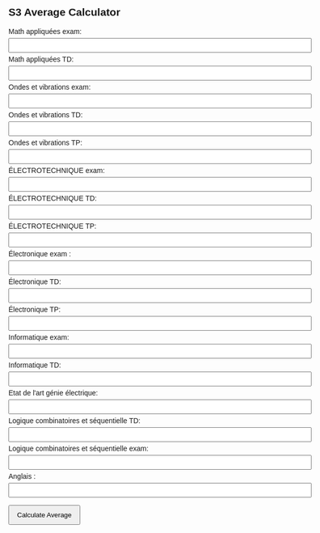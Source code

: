 <!DOCTYPE html>
<html lang="en">
<head>
  <meta charset="UTF-8" />
  <meta name="viewport" content="width=device-width, initial-scale=1.0"/>
  <title>S3 Average Calculator</title>
  <style>
    body { font-family: Arial; max-width: 600px; margin: auto; padding: 20px; }
    input { margin: 5px 0; padding: 5px; width: 100%; }
    button { padding: 10px 15px; margin-top: 10px; }
    .result { margin-top: 20px; font-size: 1.2em; font-weight: bold; }
  </style>
</head>
<body>
  <h2>S3 Average Calculator</h2>
  <form id="notesForm">
    <label>Math appliquées exam:</label><input type="number" step="0.01" id="a" required />
    <label>Math appliquées TD:</label><input type="number" step="0.01" id="b" required />
    <label>Ondes et vibrations  exam:</label><input type="number" step="0.01" id="c" required />
    <label>Ondes et vibrations TD:</label><input type="number" step="0.01" id="d" required />
    <label>Ondes et vibrations TP:</label><input type="number" step="0.01" id="e" required />
    <label>ÉLECTROTECHNIQUE exam:</label><input type="number" step="0.01" id="f" required />
    <label>ÉLECTROTECHNIQUE TD:</label><input type="number" step="0.01" id="g" required />
    <label>ÉLECTROTECHNIQUE TP:</label><input type="number" step="0.01" id="h" required />
    <label>Électronique exam :</label><input type="number" step="0.01" id="i" required />
    <label>Électronique TD:</label><input type="number" step="0.01" id="j" required />
    <label>Électronique TP:</label><input type="number" step="0.01" id="k" required />
    <label>Informatique exam:</label><input type="number" step="0.01" id="l" required />
    <label>Informatique TD:</label><input type="number" step="0.01" id="m" required />
    <label>Etat de l'art génie électrique:</label><input type="number" step="0.01" id="n" required />
    <label>Logique combinatoires et séquentielle  TD:</label><input type="number" step="0.01" id="o" required />
    <label>Logique combinatoires et séquentielle  exam:</label><input type="number" step="0.01" id="p" required />
      <label>Anglais :</label><input type="number" step="0.01" id="q" required />
    <button type="submit">Calculate Average</button>
  </form>
  <div class="result" id="result"></div>

  <script>
    document.getElementById("notesForm").onsubmit = function(e) {
      e.preventDefault();
      const v = id => parseFloat(document.getElementById(id).value) || 0;
      const moyenne = (
        ((v("a")*0.6 + v("b")*0.4)*3 +
         (v("c")*0.6 + v("d")*0.2 +v("e")*0.2)*3 +
         (v("f")*0.6 + v("g")*0.2)*2  + 
         (v("i")*0.6 + v("j")*0.2 )*2 +
         (v("l")*0.6 + v("m")*0.4)*2  +
         (v("p")*0.6 + v("o")*0.4)*3  +
         v("q") + v("n") + v("h") + v("k")
        ) / 19
      ).toFixed(2);
      document.getElementById("result").innerText = "Your  average is: " + moyenne;
    };
  </script>
</body>
</html>
